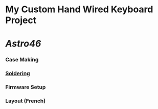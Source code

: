 # My Custom Hand Wired Keyboard Project
# _Astro46_

### Case Making

### [Soldering](Soldering.md)

### Firmware Setup

### Layout (French)

